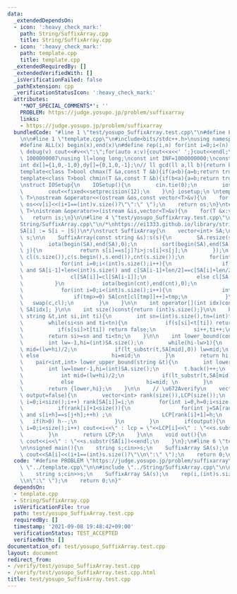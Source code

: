 ```yaml
---
data:
  _extendedDependsOn:
  - icon: ':heavy_check_mark:'
    path: String/SuffixArray.cpp
    title: String/SuffixArray.cpp
  - icon: ':heavy_check_mark:'
    path: template.cpp
    title: template.cpp
  _extendedRequiredBy: []
  _extendedVerifiedWith: []
  _isVerificationFailed: false
  _pathExtension: cpp
  _verificationStatusIcon: ':heavy_check_mark:'
  attributes:
    '*NOT_SPECIAL_COMMENTS*': ''
    PROBLEM: https://judge.yosupo.jp/problem/suffixarray
    links:
    - https://judge.yosupo.jp/problem/suffixarray
  bundledCode: "#line 1 \"test/yosupo_SuffixArray.test.cpp\"\n#define PROBLEM \"https://judge.yosupo.jp/problem/suffixarray\"\
    \n\n#line 1 \"template.cpp\"\n#include<bits/stdc++.h>\nusing namespace std;\n\
    #define ALL(x) begin(x),end(x)\n#define rep(i,n) for(int i=0;i<(n);i++)\n#define\
    \ debug(v) cout<<#v<<\":\";for(auto x:v){cout<<x<<' ';}cout<<endl;\n#define mod\
    \ 1000000007\nusing ll=long long;\nconst int INF=1000000000;\nconst ll LINF=1001002003004005006ll;\n\
    int dx[]={1,0,-1,0},dy[]={0,1,0,-1};\n// ll gcd(ll a,ll b){return b?gcd(b,a%b):a;}\n\
    template<class T>bool chmax(T &a,const T &b){if(a<b){a=b;return true;}return false;}\n\
    template<class T>bool chmin(T &a,const T &b){if(b<a){a=b;return true;}return false;}\n\
    \nstruct IOSetup{\n    IOSetup(){\n        cin.tie(0);\n        ios::sync_with_stdio(0);\n\
    \        cout<<fixed<<setprecision(12);\n    }\n} iosetup;\n \ntemplate<typename\
    \ T>\nostream &operator<<(ostream &os,const vector<T>&v){\n    for(int i=0;i<(int)v.size();i++)\
    \ os<<v[i]<<(i+1==(int)v.size()?\"\":\" \");\n    return os;\n}\ntemplate<typename\
    \ T>\nistream &operator>>(istream &is,vector<T>&v){\n    for(T &x:v)is>>x;\n \
    \   return is;\n}\n\n#line 4 \"test/yosupo_SuffixArray.test.cpp\"\n\n#line 1 \"\
    String/SuffixArray.cpp\"\n/*\nhttps://ei1333.github.io/library/string/suffix-array.cpp\n\
    SA[i] := S[i ~ |S|)\n*/\nstruct SuffixArray{\n    vector<int> SA;\n    const string\
    \ s;\n\n    SuffixArray(const string &s):s(s){\n        SA.resize(s.size());\n\
    \        iota(begin(SA),end(SA),0);\n        sort(begin(SA),end(SA),[&](int i,int\
    \ j){\n            return s[i]==s[j]?i>j:s[i]<s[j];\n        });\n        vector<int>\
    \ cl(s.size()),c(s.begin(),s.end()),cnt(s.size());\n        for(int len=1;len<(int)s.size();len<<=1){\n\
    \            for(int i=0;i<(int)s.size();i++){\n                if(i>0 and c[SA[i-1]]==c[SA[i]]\
    \ and SA[i-1]+len<(int)s.size() and c[SA[i-1]+len/2]==c[SA[i]+len/2])\n      \
    \               cl[SA[i]]=cl[SA[i-1]];\n                else cl[SA[i]]=i;\n  \
    \          }\n            iota(begin(cnt),end(cnt),0);\n            copy(begin(SA),end(SA),begin(c));\n\
    \            for(int i=0;i<(int)s.size();i++){\n                int tmp=c[i]-len;\n\
    \                if(tmp>=0) SA[cnt[cl[tmp]]++]=tmp;\n            }\n         \
    \   swap(c,cl);\n        }\n    }\n\n    int operator[](int idx)const{ return\
    \ SA[idx]; }\n\n    int size()const{return (int)s.size();}\n\n    bool lt_substr(const\
    \ string &t,int si,int ti){\n        int sn=(int)s.size(),tn=(int)t.size();\n\
    \        while(si<sn and ti<tn){\n            if(s[si]<t[ti]) return true;\n \
    \           if(s[si]>t[ti]) return false;\n            si++,ti++;\n        }\n\
    \        return si>=sn and ti<tn;\n    }\n\n    int lower_bound(const string &t){\n\
    \        int lw=-1,hi=(int)SA.size();\n        while(hi-lw>1){\n            int\
    \ mid=(lw+hi)/2;\n            if(lt_substr(t,SA[mid],0)) lw=mid;\n           \
    \ else                       hi=mid;\n        }\n        return hi;\n    }\n\n\
    \    pair<int,int> lower_upper_bound(string &t){\n        int lower=lower_bound(t);\n\
    \        int lw=lower-1,hi=(int)SA.size();\n        t.back()++;\n        while(hi-lw>1){\n\
    \            int mid=(lw+hi)/2;\n            if(lt_substr(t,SA[mid],0)) lw=mid;\n\
    \            else                       hi=mid; \n        }\n        t.back()--;\n\
    \        return {lower,hi};\n    }\n\n    // \u672Averify\n    vector<int> LongestCommonPrefixArray(bool\
    \ output=false){\n        vector<int> rank(size()),LCP(size());\n        for(int\
    \ i=0;i<size();i++) rank[SA[i]]=i;\n        for(int i=0,h=0;i<size();i++){\n \
    \           if(rank[i]+1<size()){\n                for(int j=SA[rank[i]+1];max(i,j)+h<size()\
    \ and s[i+h]==s[j+h];++h) ;\n                LCP[rank[i]+1]=h;\n             \
    \   if(h>0) h--;\n            }\n        }\n        if(output){\n            for(int\
    \ i=0;i<size();i++) cout<<i<<\" : lcp = \"<<LCP[i]<<\" : \"<<s.substr(SA[i])<<endl;\n\
    \        }\n        return LCP;\n    }\n\n    void out(){\n        for(int i=0;i<size();i++)\
    \ cout<<i<<\" : \"<<s.substr(SA[i])<<endl;\n    }\n};\n#line 6 \"test/yosupo_SuffixArray.test.cpp\"\
    \n\nsigned main(){\n    string s;cin>>s;\n    SuffixArray SA(s);\n    rep(i,(int)s.size())\
    \ cout<<SA[i]<<(i+1==(int)s.size()?\"\\n\":\" \");\n    return 0;\n}\n"
  code: "#define PROBLEM \"https://judge.yosupo.jp/problem/suffixarray\"\n\n#include\
    \ \"../template.cpp\"\n\n#include \"../String/SuffixArray.cpp\"\n\nsigned main(){\n\
    \    string s;cin>>s;\n    SuffixArray SA(s);\n    rep(i,(int)s.size()) cout<<SA[i]<<(i+1==(int)s.size()?\"\
    \\n\":\" \");\n    return 0;\n}"
  dependsOn:
  - template.cpp
  - String/SuffixArray.cpp
  isVerificationFile: true
  path: test/yosupo_SuffixArray.test.cpp
  requiredBy: []
  timestamp: '2021-09-08 19:48:42+09:00'
  verificationStatus: TEST_ACCEPTED
  verifiedWith: []
documentation_of: test/yosupo_SuffixArray.test.cpp
layout: document
redirect_from:
- /verify/test/yosupo_SuffixArray.test.cpp
- /verify/test/yosupo_SuffixArray.test.cpp.html
title: test/yosupo_SuffixArray.test.cpp
---
```

